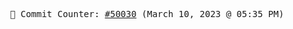 <p align="center">
    <samp>
        📮 Commit Counter: <a href="https://github.com/Javascript-void0/Javascript-void0/commits/main">#50030</a> (March 10, 2023 @ 05:35 PM)
    </samp>
</p>